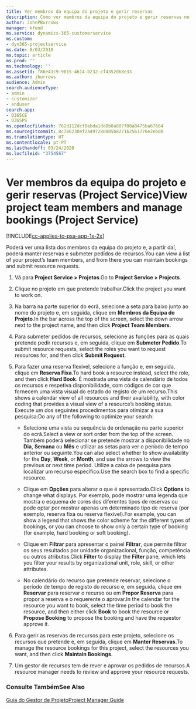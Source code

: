 ```yaml
---
title: Ver membros da equipa do projeto e gerir reservas
description: Como ver membros da equipa do projeto e gerir reservas no Project Service
author: JohnPBurrows
manager: kfend
ms.service: dynamics-365-customerservice
ms.custom:
- dyn365-projectservice
ms.date: 8/03/2018
ms.topic: article
ms.prod: ''
ms.technology: ''
ms.assetid: f86e43c9-9015-4614-b232-cf4352d68e33
ms.author: jburrows
audience: Admin
search.audienceType:
- admin
- customizer
- enduser
search.app:
- D365CE
- D365PS
ms.openlocfilehash: 762d112dcf8ebda1dd8b8a887f08a8475ba67684
ms.sourcegitcommit: 8c786230ef2a497280885b827162561776e2eb00
ms.translationtype: HT
ms.contentlocale: pt-PT
ms.lasthandoff: 03/24/2020
ms.locfileid: "3754567"
---
```

# <a name="view-project-team-members-and-manage-bookings-project-service"></a><span data-ttu-id="4423f-103">Ver membros da equipa do projeto e gerir reservas (Project Service)</span><span class="sxs-lookup"><span data-stu-id="4423f-103">View project team members and manage bookings (Project Service)</span></span>

[!INCLUDE[cc-applies-to-psa-app-1x-2x](../includes/cc-applies-to-psa-app-1x-2x.md)]

<span data-ttu-id="4423f-104">Poderá ver uma lista dos membros da equipa do projeto e, a partir daí, poderá manter reservas e submeter pedidos de recursos.</span><span class="sxs-lookup"><span data-stu-id="4423f-104">You can view a list of your project’s team members, and from there you can maintain bookings and submit resource requests.</span></span>  
  
1.  <span data-ttu-id="4423f-105">Vá para **Project Service > Projetos**.</span><span class="sxs-lookup"><span data-stu-id="4423f-105">Go to **Project Service > Projects**.</span></span>  
  
2.  <span data-ttu-id="4423f-106">Clique no projeto em que pretende trabalhar.</span><span class="sxs-lookup"><span data-stu-id="4423f-106">Click the project you want to work on.</span></span>  
  
3.  <span data-ttu-id="4423f-107">Na barra na parte superior do ecrã, selecione a seta para baixo junto ao nome do projeto e, em seguida, clique em **Membros da Equipa do Projeto**.</span><span class="sxs-lookup"><span data-stu-id="4423f-107">In the bar across the top of the screen, select the down arrow next to the project name, and then click **Project Team Members**.</span></span>  
  
4.  <span data-ttu-id="4423f-108">Para submeter pedidos de recursos, selecione as funções para as quais pretende pedir recursos e, em seguida, clique em **Submeter Pedido**.</span><span class="sxs-lookup"><span data-stu-id="4423f-108">To submit resource requests, select the roles you want to request resources for, and then click **Submit Request**.</span></span>  
  
5.  <span data-ttu-id="4423f-109">Para fazer uma reserva flexível, selecione a função e, em seguida, clique em **Reserva Fixa**.</span><span class="sxs-lookup"><span data-stu-id="4423f-109">To hard book a resource instead, select the role, and then click **Hard Book**.</span></span> <span data-ttu-id="4423f-110">É mostrada uma vista de calendário de todos os recursos e respetiva disponibilidade, com códigos de cor que fornecem uma vista visual do estado do registo de um recurso.</span><span class="sxs-lookup"><span data-stu-id="4423f-110">This shows a calendar view of all resources and their availability, with color coding that provides a visual view of a resource’s booking status.</span></span> <span data-ttu-id="4423f-111">Execute um dos seguintes procedimentos para otimizar a sua pesquisa:</span><span class="sxs-lookup"><span data-stu-id="4423f-111">Do any of the following to optimize your search:</span></span>  
  
    -   <span data-ttu-id="4423f-112">Selecione uma vista ou sequência de ordenação na parte superior do ecrã.</span><span class="sxs-lookup"><span data-stu-id="4423f-112">Select a view or sort order from the top of the screen.</span></span> <span data-ttu-id="4423f-113">Também poderá selecionar se pretende mostrar a disponibilidade no **Dia**, **Semana** ou **Mês** e utilizar as setas para ver o período de tempo anterior ou seguinte.</span><span class="sxs-lookup"><span data-stu-id="4423f-113">You can also select whether to show availability for the **Day**, **Week**, or **Month**, and use the arrows to view the previous or next time period.</span></span> <span data-ttu-id="4423f-114">Utilize a caixa de pesquisa para localizar um recurso específico.</span><span class="sxs-lookup"><span data-stu-id="4423f-114">Use the search box to find a specific resource.</span></span>  
  
    -   <span data-ttu-id="4423f-115">Clique em **Opções** para alterar o que é apresentado.</span><span class="sxs-lookup"><span data-stu-id="4423f-115">Click **Options** to change what displays.</span></span> <span data-ttu-id="4423f-116">Por exemplo, pode mostrar uma legenda que mostra o esquema de cores dos diferentes tipos de reservas ou pode optar por mostrar apenas um determinado tipo de reserva (por exemplo, reserva fixa ou reserva flexível).</span><span class="sxs-lookup"><span data-stu-id="4423f-116">For example, you can show a legend that shows the color scheme for the different types of bookings, or you can choose to show only a certain type of booking (for example, hard booking or soft booking).</span></span>  
  
    -   <span data-ttu-id="4423f-117">Clique em **Filtrar** para apresentar o painel **Filtrar**, que permite filtrar os seus resultados por unidade organizacional, função, competência ou outros atributos.</span><span class="sxs-lookup"><span data-stu-id="4423f-117">Click **Filter** to display the **Filter** pane, which lets you filter your results by organizational unit, role, skill, or other attributes.</span></span>  
  
    -   <span data-ttu-id="4423f-118">No calendário do recurso que pretende reservar, selecione o período de tempo de registo do recurso e, em seguida, clique em **Reservar** para reservar o recurso ou em **Propor Reserva** para propor a reserva e o requerente o aprovar.</span><span class="sxs-lookup"><span data-stu-id="4423f-118">In the calendar for the resource you want to book, select the time period to book the resource, and then either click **Book** to book the resource or **Propose Booking** to propose the booking and have the requestor approve it.</span></span>  
  
6.  <span data-ttu-id="4423f-119">Para gerir as reservas de recursos para este projeto, selecione os recursos que pretende e, em seguida, clique em **Manter Reservas**.</span><span class="sxs-lookup"><span data-stu-id="4423f-119">To manage the resource bookings for this project, select the resources you want, and then click **Maintain Bookings**.</span></span>  
  
7.  <span data-ttu-id="4423f-120">Um gestor de recursos tem de rever e aprovar os pedidos de recursos.</span><span class="sxs-lookup"><span data-stu-id="4423f-120">A resource manager needs to review and approve your resource requests.</span></span>  
  
### <a name="see-also"></a><span data-ttu-id="4423f-121">Consulte Também</span><span class="sxs-lookup"><span data-stu-id="4423f-121">See Also</span></span>  
 [<span data-ttu-id="4423f-122">Guia do Gestor de Projeto</span><span class="sxs-lookup"><span data-stu-id="4423f-122">Project Manager Guide</span></span>](../project-service/project-manager-guide.md)
